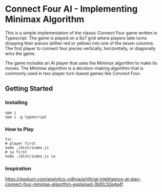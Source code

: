 # Connect Four AI - Implementing Minimax Algorithm

This is a simple implementation of the classic Connect Four game written in Typescript. The game is played on a 6x7 grid where players take turns dropping their pieces (either red or yellow) into one of the seven columns. The first player to connect four pieces vertically, horizontally, or diagonally wins the game.

The game includes an AI player that uses the Minimax algorithm to make its moves. The Minimax algorithm is a decision-making algorithm that is commonly used in two-player turn-based games like Connect Four.

## Getting Started

### Installing

```
npm i
npm i -g typescript
```

### How to Play

```
tsc
# player first
node ./dist/index.js
# ia first
node ./dist/index.js ia
```

### Inspiration

https://medium.com/analytics-vidhya/artificial-intelligence-at-play-connect-four-minimax-algorithm-explained-3b5fc32e4a4f
